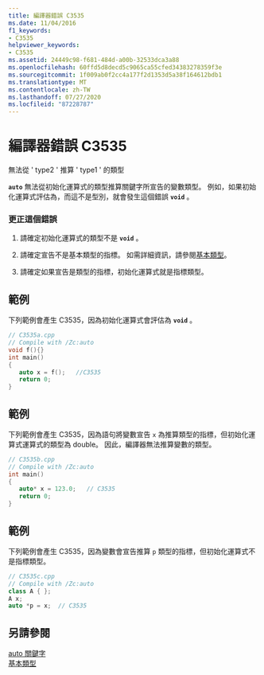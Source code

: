 ```yaml
---
title: 編譯器錯誤 C3535
ms.date: 11/04/2016
f1_keywords:
- C3535
helpviewer_keywords:
- C3535
ms.assetid: 24449c98-f681-484d-a00b-32533dca3a88
ms.openlocfilehash: 60ffd5d8decd5c9065ca55cfed34383278359f3e
ms.sourcegitcommit: 1f009ab0f2cc4a177f2d1353d5a38f164612bdb1
ms.translationtype: MT
ms.contentlocale: zh-TW
ms.lasthandoff: 07/27/2020
ms.locfileid: "87228787"
---
```

# <a name="compiler-error-c3535"></a>編譯器錯誤 C3535

無法從 ' type2 ' 推算 ' type1 ' 的類型

**`auto`** 無法從初始化運算式的類型推算關鍵字所宣告的變數類型。 例如，如果初始化運算式評估為，而這不是型別，就會發生這個錯誤 **`void`** 。

### <a name="to-correct-this-error"></a>更正這個錯誤

1. 請確定初始化運算式的類型不是 **`void`** 。

1. 請確定宣告不是基本類型的指標。 如需詳細資訊，請參閱[基本類型](../../cpp/fundamental-types-cpp.md)。

1. 請確定如果宣告是類型的指標，初始化運算式就是指標類型。

## <a name="example"></a>範例

下列範例會產生 C3535，因為初始化運算式會評估為 **`void`** 。

```cpp
// C3535a.cpp
// Compile with /Zc:auto
void f(){}
int main()
{
   auto x = f();   //C3535
   return 0;
}
```

## <a name="example"></a>範例

下列範例會產生 C3535，因為語句將變數宣告 `x` 為推算類型的指標，但初始化運算式運算式的類型為 double。 因此，編譯器無法推算變數的類型。

```cpp
// C3535b.cpp
// Compile with /Zc:auto
int main()
{
   auto* x = 123.0;   // C3535
   return 0;
}
```

## <a name="example"></a>範例

下列範例會產生 C3535，因為變數會宣告推算 `p` 類型的指標，但初始化運算式不是指標類型。

```cpp
// C3535c.cpp
// Compile with /Zc:auto
class A { };
A x;
auto *p = x;  // C3535
```

## <a name="see-also"></a>另請參閱

[auto 關鍵字](../../cpp/auto-keyword.md)<br/>
[基本類型](../../cpp/fundamental-types-cpp.md)
